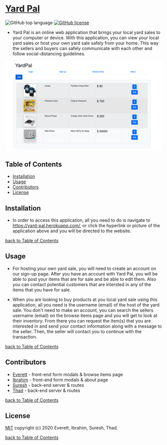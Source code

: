 # [Yard Pal](https://yard-pal.herokuapp.com/)

![GitHub top language](https://img.shields.io/github/languages/top/s-suresh-kumar/yard-pal)
[![GitHub license](https://img.shields.io/github/license/s-suresh-kumar/yard-pal)](LICENSE)

- Yard Pal is an online web application that brings your local yard sales to your computer or device. With this application, you can view your local yard sales or host your own yard sale safely from your home. This way the sellers and buyers can safely communicate with each other and follow social-distancing guidelines. 

[![screenshot](./client/src/images/YPDeployScreen.png)](https://yard-pal.herokuapp.com/)

## Table of Contents

- [Installation](#installation)
- [Usage](#usage)
- [Contributors](#contributors)
- [License](#license)

## Installation

- In order to access this application, all you need to do is navigate to <https://yard-pal.herokuapp.com/>, or click the hyperlink or picture of the application above and you will be directed to the website.

[back to Table of Contents](#table-of-contents)

## Usage

- For hosting your own yard sale, you will need to create an account on our sign-up page. After you have an account with Yard Pal, you will be able to post your items that are for sale and be able to edit them. Also you can contact potential customers that are intersted in any of the items that you have for sale.

- When you are looking to buy products at you local yard sale using this application, all you need is the username (email) of the host of the yard sale. You don't need to make an account, you can search the sellers username (email) on the browse items page and you will get to look at their inventory. From there you can request the item(s) that you are interested in and send your contact information along with a message to the seller. Then, the seller will contact you to continue with the transaction.

[back to Table of Contents](#table-of-contents)

## Contributors

- [Everett](https://github.com/diuguide/) - front-end form modals & browse items page
- [Ibrahim](https://github.com/iariyami) - front-end form modals & about page
- [Suresh](https://github.com/s-suresh-kumar) - back-end server & routes
- [Thad](https://github.com/thadkingcole) - back-end server & routes

[back to Table of Contents](#table-of-contents)

## License

[MIT](LICENSE) copyright (c) 2020 Everett, Ibrahim, Suresh, Thad.

[back to Table of Contents](#table-of-contents)
